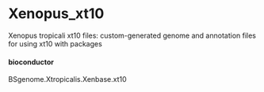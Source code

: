 # Xenopus_xt10
Xenopus tropicali xt10 files: custom-generated genome and annotation files for using xt10 with packages

#### bioconductor
BSgenome.Xtropicalis.Xenbase.xt10
